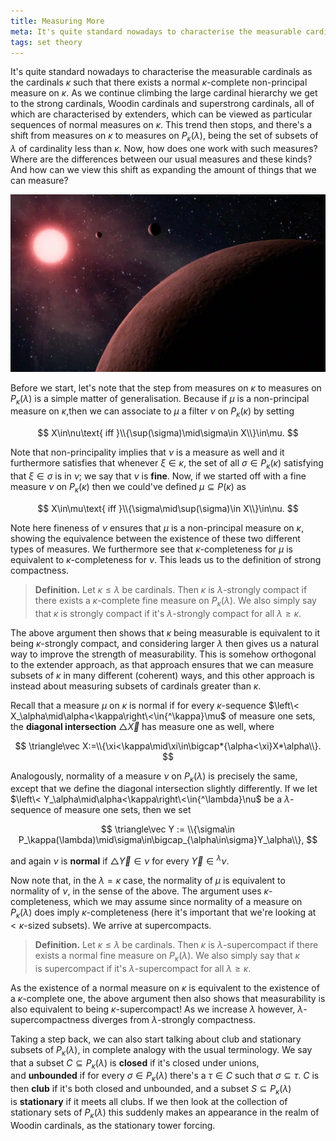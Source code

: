 ```yaml
---
title: Measuring More
meta: It's quite standard nowadays to characterise the measurable cardinals as the cardinals kappa such that there exists a normal kappa-complete non-principal measure on kappa. As we continue climbing the large cardinal hierarchy we get to the strong cardinals, Woodin cardinals and superstrong cardinals, all of which are characterised by extenders, which can be viewed as particular sequences of normal measures on kappa. This trend then stops, and there's a shift from measures on subsets of some lambda with cardinality less than kappa. Now, how does one work with such measures? Where are the differences between our usual measures and these kinds? And how can we view this shift as expanding the amount of things that we can measure?
tags: set theory
---
```


It's quite standard nowadays to characterise the measurable cardinals as the cardinals
$\kappa$ such that there exists a normal $\kappa$-complete non-principal measure on
$\kappa$. As we continue climbing the large cardinal hierarchy we get to the strong
cardinals, Woodin cardinals and superstrong cardinals, all of which are characterised
by extenders, which can be viewed as particular sequences of normal measures on
$\kappa$. This trend then stops, and there's a shift from measures on $\kappa$ to
measures on $P_\kappa(\lambda)$, being the set of subsets of $\lambda$ of cardinality
less than $\kappa$. Now, how does one work with such measures? Where are the
differences between our usual measures and these kinds? And how can we view this shift
as expanding the amount of things that we can measure?

![Picture of planets from outer space](/src/assets/img/measuring-more.webp)

Before we start, let's note that the step from measures on $\kappa$ to measures on
$P_\kappa(\lambda)$ is a simple matter of generalisation. Because if $\mu$ is a
non-principal measure on $\kappa$,then we can associate to $\mu$ a filter $\nu$ on
$P_\kappa(\kappa)$ by setting

$$ X\in\nu\text{ iff }\\{\sup(\sigma)\mid\sigma\in X\\}\in\mu. $$

Note that non-principality implies that $\nu$ is a measure as well and it furthermore
satisfies that whenever $\xi\in\kappa$, the set of all $\sigma\in P_\kappa(\kappa)$
satisfying that $\xi\in\sigma$ is in $\nu$; we say that $\nu$ is **fine**. Now, if we
started off with a fine measure $\nu$ on $P_\kappa(\kappa)$ then we could've defined
$\mu\subseteq P(\kappa)$ as

$$ X\in\mu\text{ iff }\\{\sigma\mid\sup(\sigma)\in X\\}\in\nu. $$

Note here fineness of $\nu$ ensures that $\mu$ is a non-principal measure on $\kappa$,
showing the equivalence between the existence of these two different types of measures.
We furthermore see that $\kappa$-completeness for $\mu$ is equivalent to
$\kappa$-completeness for $\nu$. This leads us to the definition of strong compactness.

> **Definition.** Let $\kappa\leq\lambda$ be cardinals. Then $\kappa$
> is $\lambda$-strongly compact if there exists a $\kappa$-complete fine measure on
> $P_\kappa(\lambda)$. We also simply say that $\kappa$ is strongly compact if it's
> $\lambda$-strongly compact for all $\lambda\geq\kappa$.

The above argument then shows that $\kappa$ being measurable is equivalent to it being
$\kappa$-strongly compact, and considering larger $\lambda$ then gives us a natural way
to improve the strength of measurability. This is somehow orthogonal to the extender
approach, as that approach ensures that we can measure subsets of $\kappa$ in many
different (coherent) ways, and this other approach is instead about measuring subsets
of cardinals greater than $\kappa$.

Recall that a measure $\mu$ on $\kappa$ is normal if for every $\kappa$-sequence
$\left\< X_\alpha\mid\alpha<\kappa\right\<\in{^\kappa}\mu$ of measure one sets,
the **diagonal intersection** $\triangle\vec X$ has measure one as well, where

$$ \triangle\vec X:=\\{\xi<\kappa\mid\xi\in\bigcap*{\alpha<\xi}X*\alpha\\}. $$

Analogously, normality of a measure $\nu$ on $P_\kappa(\lambda)$ is precisely the same,
except that we define the diagonal intersection slightly differently. If we let
$\left\< Y_\alpha\mid\alpha<\kappa\right\<\in{^\lambda}\nu$ be a $\lambda$-sequence of
measure one sets, then we set

$$
\triangle\vec Y :=
\\{\sigma\in P_\kappa(\lambda)\mid\sigma\in\bigcap_{\alpha\in\sigma}Y_\alpha\\},
$$

and again $\nu$ is **normal** if $\triangle\vec Y\in\nu$ for every $\vec
Y\in{^\lambda}\nu$.

Now note that, in the $\lambda=\kappa$ case, the normality of $\mu$ is equivalent to
normality of $\nu$, in the sense of the above. The argument uses $\kappa$-completeness,
which we may assume since normality of a measure on $P_\kappa(\lambda)$ does imply
$\kappa$-completeness (here it's important that we're looking at ${<}\kappa$-sized
subsets). We arrive at supercompacts.

> **Definition.** Let $\kappa\leq\lambda$ be cardinals. Then $\kappa$
> is $\lambda$-supercompact if there exists a normal fine measure on
> $P_\kappa(\lambda)$. We also simply say that $\kappa$ is supercompact if it's
> $\lambda$-supercompact for all $\lambda\geq\kappa$.

As the existence of a normal measure on $\kappa$ is equivalent to the existence of a
$\kappa$-complete one, the above argument then also shows that measurability is also
equivalent to being $\kappa$-supercompact! As we increase $\lambda$ however,
$\lambda$-supercompactness diverges from $\lambda$-strongly compactness.

Taking a step back, we can also start talking about club and stationary subsets of
$P_\kappa(\lambda)$, in complete analogy with the usual terminology. We say that a
subset $C\subseteq P_\kappa(\lambda)$ is **closed** if it's closed under unions,
and **unbounded** if for every $\sigma\in P_\kappa(\lambda)$ there's a $\tau\in C$ such
that $\sigma\subseteq\tau$. $C$ is then **club** if it's both closed and unbounded, and
a subset $S\subseteq P_\kappa(\lambda)$ is **stationary** if it meets all clubs. If we
then look at the collection of stationary sets of $P_\kappa(\lambda)$ this suddenly
makes an appearance in the realm of Woodin cardinals, as the stationary tower forcing.
